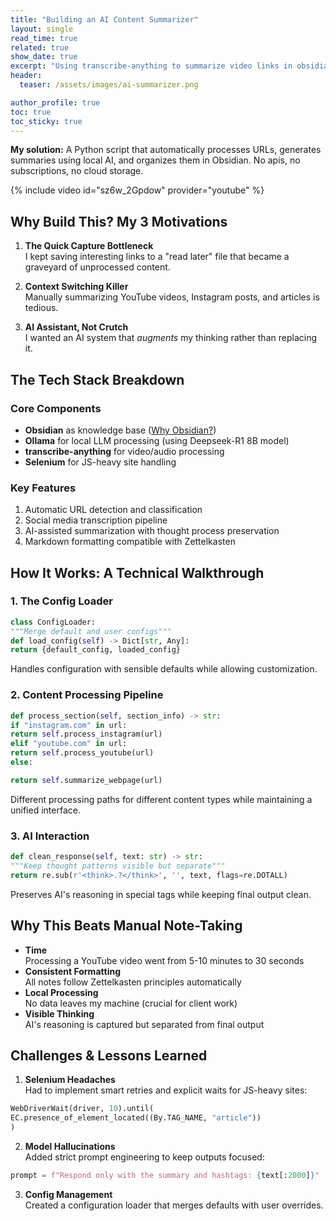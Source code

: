 ```yaml
---
title: "Building an AI Content Summarizer"
layout: single
read_time: true
related: true
show_date: true
excerpt: "Using transcribe-anything to summarize video links in obsidian notes"
header:
  teaser: /assets/images/ai-summarizer.png

author_profile: true
toc: true
toc_sticky: true
---
```

**My solution:** A Python script that automatically processes URLs, generates summaries using local AI, and organizes them in Obsidian. No apis, no subscriptions, no cloud storage.

{% include video id="sz6w_2Gpdow" provider="youtube" %}

## **Why Build This? My 3 Motivations**

1. **The Quick Capture Bottleneck**  
I kept saving interesting links to a "read later" file that became a graveyard of unprocessed content.

2. **Context Switching Killer**  
Manually summarizing YouTube videos, Instagram posts, and articles is tedious.

3. **AI Assistant, Not Crutch**  
I wanted an AI system that _augments_ my thinking rather than replacing it.

## **The Tech Stack Breakdown**

### **Core Components**

- **Obsidian** as knowledge base ([Why Obsidian?](https://obsidian.md))
- **Ollama** for local LLM processing (using Deepseek-R1 8B model)
- **transcribe-anything** for video/audio processing
- **Selenium** for JS-heavy site handling

### **Key Features**

1. Automatic URL detection and classification
2. Social media transcription pipeline
3. AI-assisted summarization with thought process preservation
4. Markdown formatting compatible with Zettelkasten

## **How It Works: A Technical Walkthrough**

### **1. The Config Loader**

```python
class ConfigLoader:
"""Merge default and user configs"""
def load_config(self) -> Dict[str, Any]:
return {default_config, loaded_config}
```

Handles configuration with sensible defaults while allowing customization.

### **2. Content Processing Pipeline**

```python
def process_section(self, section_info) -> str:
if "instagram.com" in url:
return self.process_instagram(url)
elif "youtube.com" in url:
return self.process_youtube(url)
else:

return self.summarize_webpage(url)
```

Different processing paths for different content types while maintaining a unified interface.

### **3. AI Interaction**

```python
def clean_response(self, text: str) -> str:
"""Keep thought patterns visible but separate"""
return re.sub(r'<think>.?</think>', '', text, flags=re.DOTALL)
```

Preserves AI's reasoning in special tags while keeping final output clean.

## **Why This Beats Manual Note-Taking**

- **Time**  
Processing a YouTube video went from 5-10 minutes to 30 seconds
- **Consistent Formatting**  
All notes follow Zettelkasten principles automatically
- **Local Processing**  
No data leaves my machine (crucial for client work)
- **Visible Thinking**  
AI's reasoning is captured but separated from final output

## **Challenges & Lessons Learned**

1. **Selenium Headaches**  
Had to implement smart retries and explicit waits for JS-heavy sites:

```python
WebDriverWait(driver, 10).until(
EC.presence_of_element_located((By.TAG_NAME, "article"))
)
```

2. **Model Hallucinations**  
Added strict prompt engineering to keep outputs focused:

```python
prompt = f"Respond only with the summary and hashtags: {text[:2000]}"
```

3. **Config Management**  
Created a configuration loader that merges defaults with user overrides.
